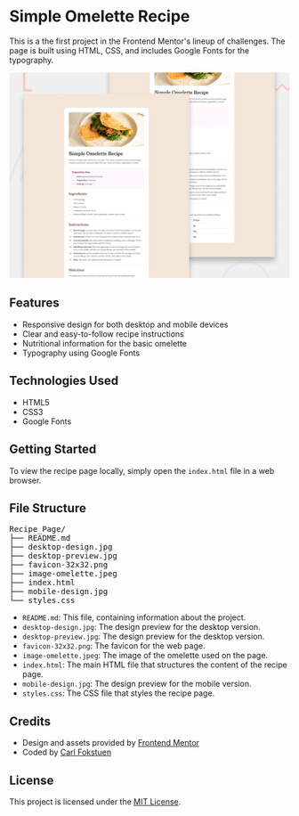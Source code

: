 # Simple Omelette Recipe

This is a the first project in the Frontend Mentor's lineup of challenges. The page is built using HTML, CSS, and includes Google Fonts for the typography.

![Design preview for the Recipe page coding challenge](https://github.com/CFokstuen/Frontend_Mentor/blob/main/Recipe_Page/desktop-preview.jpg)

## Features

- Responsive design for both desktop and mobile devices
- Clear and easy-to-follow recipe instructions
- Nutritional information for the basic omelette
- Typography using Google Fonts

## Technologies Used

- HTML5
- CSS3
- Google Fonts

## Getting Started

To view the recipe page locally, simply open the `index.html` file in a web browser.

## File Structure

<pre>
Recipe_Page/
├── README.md
├── desktop-design.jpg
├── desktop-preview.jpg
├── favicon-32x32.png
├── image-omelette.jpeg
├── index.html
├── mobile-design.jpg
└── styles.css
</pre>

- `README.md`: This file, containing information about the project.
- `desktop-design.jpg`: The design preview for the desktop version.
- `desktop-preview.jpg`: The design preview for the desktop version.
- `favicon-32x32.png`: The favicon for the web page.
- `image-omelette.jpeg`: The image of the omelette used on the page.
- `index.html`: The main HTML file that structures the content of the recipe page.
- `mobile-design.jpg`: The design preview for the mobile version.
- `styles.css`: The CSS file that styles the recipe page.

## Credits

- Design and assets provided by [Frontend Mentor](https://www.frontendmentor.io/)
- Coded by [Carl Fokstuen]([https://github.com/your-username](https://github.com/CFokstuen))

## License

This project is licensed under the [MIT License](LICENSE).
